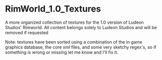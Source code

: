 # RimWorld_1.0_Textures
A more organized collection of textures for the 1.0 version of Ludeon Studios' Rimworld. All content belongs solely to Ludeon Studios and will be removed if requested

Note: textures have been sorted using a combination of the in game graphics database, the core xml files, and some very sketchy regex's, so if something is wrong or missing let me know and I'll fix it.
